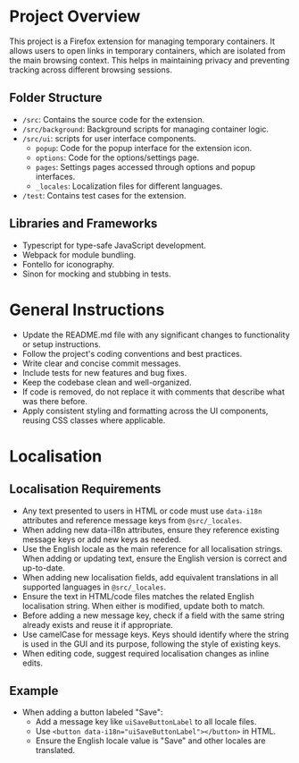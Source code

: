 # Project Overview

This project is a Firefox extension for managing temporary containers. It allows users to open links in temporary containers, which are isolated from the main browsing context. This helps in maintaining privacy and preventing tracking across different browsing sessions.

## Folder Structure

- `/src`: Contains the source code for the extension.
- `/src/background`: Background scripts for managing container logic.
- `/src/ui`: scripts for user interface components.
  - `popup`: Code for the popup interface for the extension icon.
  - `options`: Code for the options/settings page.
  - `pages`: Settings pages accessed through options and popup interfaces.
  - `_locales`: Localization files for different languages.
- `/test`: Contains test cases for the extension.

## Libraries and Frameworks

- Typescript for type-safe JavaScript development.
- Webpack for module bundling.
- Fontello for iconography.
- Sinon for mocking and stubbing in tests.

# General Instructions

- Update the README.md file with any significant changes to functionality or setup instructions.
- Follow the project's coding conventions and best practices.
- Write clear and concise commit messages.
- Include tests for new features and bug fixes.
- Keep the codebase clean and well-organized.
- If code is removed, do not replace it with comments that describe what was there before.
- Apply consistent styling and formatting across the UI components, reusing CSS classes where applicable.

# Localisation

## Localisation Requirements

- Any text presented to users in HTML or code must use `data-i18n` attributes and reference message keys from `@src/_locales`.
- When adding new data-i18n attributes, ensure they reference existing message keys or add new keys as needed.
- Use the English locale as the main reference for all localisation strings. When adding or updating text, ensure the English version is correct and up-to-date.
- When adding new localisation fields, add equivalent translations in all supported languages in `@src/_locales`.
- Ensure the text in HTML/code files matches the related English localisation string. When either is modified, update both to match.
- Before adding a new message key, check if a field with the same string already exists and reuse it if appropriate.
- Use camelCase for message keys. Keys should identify where the string is used in the GUI and its purpose, following the style of existing keys.
- When editing code, suggest required localisation changes as inline edits.

## Example

- When adding a button labeled "Save":
  - Add a message key like `uiSaveButtonLabel` to all locale files.
  - Use `<button data-i18n="uiSaveButtonLabel"></button>` in HTML.
  - Ensure the English locale value is "Save" and other locales are translated.
